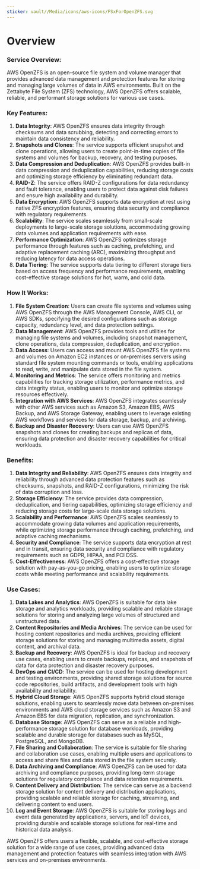 ```yaml
---
sticker: vault//Media/icons/aws-icons/FSxForOpenZFS.svg
---
```

# Overview

### Service Overview:

AWS OpenZFS is an open-source file system and volume manager that provides advanced data management and protection features for storing and managing large volumes of data in AWS environments. Built on the Zettabyte File System (ZFS) technology, AWS OpenZFS offers scalable, reliable, and performant storage solutions for various use cases.

### Key Features:

1. **Data Integrity**: AWS OpenZFS ensures data integrity through checksums and data scrubbing, detecting and correcting errors to maintain data consistency and reliability.
2. **Snapshots and Clones**: The service supports efficient snapshot and clone operations, allowing users to create point-in-time copies of file systems and volumes for backup, recovery, and testing purposes.
3. **Data Compression and Deduplication**: AWS OpenZFS provides built-in data compression and deduplication capabilities, reducing storage costs and optimizing storage efficiency by eliminating redundant data.
4. **RAID-Z**: The service offers RAID-Z configurations for data redundancy and fault tolerance, enabling users to protect data against disk failures and ensure high availability and durability.
5. **Data Encryption**: AWS OpenZFS supports data encryption at rest using native ZFS encryption features, ensuring data security and compliance with regulatory requirements.
6. **Scalability**: The service scales seamlessly from small-scale deployments to large-scale storage solutions, accommodating growing data volumes and application requirements with ease.
7. **Performance Optimization**: AWS OpenZFS optimizes storage performance through features such as caching, prefetching, and adaptive replacement caching (ARC), maximizing throughput and reducing latency for data access operations.
8. **Data Tiering**: The service supports data tiering to different storage tiers based on access frequency and performance requirements, enabling cost-effective storage solutions for hot, warm, and cold data.

### How It Works:

1. **File System Creation**: Users can create file systems and volumes using AWS OpenZFS through the AWS Management Console, AWS CLI, or AWS SDKs, specifying the desired configurations such as storage capacity, redundancy level, and data protection settings.
2. **Data Management**: AWS OpenZFS provides tools and utilities for managing file systems and volumes, including snapshot management, clone operations, data compression, deduplication, and encryption.
3. **Data Access**: Users can access and mount AWS OpenZFS file systems and volumes on Amazon EC2 instances or on-premises servers using standard file system mounting commands or tools, enabling applications to read, write, and manipulate data stored in the file system.
4. **Monitoring and Metrics**: The service offers monitoring and metrics capabilities for tracking storage utilization, performance metrics, and data integrity status, enabling users to monitor and optimize storage resources effectively.
5. **Integration with AWS Services**: AWS OpenZFS integrates seamlessly with other AWS services such as Amazon S3, Amazon EBS, AWS Backup, and AWS Storage Gateway, enabling users to leverage existing AWS workflows and services for data storage, backup, and archiving.
6. **Backup and Disaster Recovery**: Users can use AWS OpenZFS snapshots and clones for creating backups and replicas of data, ensuring data protection and disaster recovery capabilities for critical workloads.

### Benefits:

1. **Data Integrity and Reliability**: AWS OpenZFS ensures data integrity and reliability through advanced data protection features such as checksums, snapshots, and RAID-Z configurations, minimizing the risk of data corruption and loss.
2. **Storage Efficiency**: The service provides data compression, deduplication, and tiering capabilities, optimizing storage efficiency and reducing storage costs for large-scale data storage solutions.
3. **Scalability and Performance**: AWS OpenZFS scales seamlessly to accommodate growing data volumes and application requirements, while optimizing storage performance through caching, prefetching, and adaptive caching mechanisms.
4. **Security and Compliance**: The service supports data encryption at rest and in transit, ensuring data security and compliance with regulatory requirements such as GDPR, HIPAA, and PCI DSS.
5. **Cost-Effectiveness**: AWS OpenZFS offers a cost-effective storage solution with pay-as-you-go pricing, enabling users to optimize storage costs while meeting performance and scalability requirements.

### Use Cases:

1. **Data Lakes and Analytics**: AWS OpenZFS is suitable for data lake storage and analytics workloads, providing scalable and reliable storage solutions for storing and analyzing large volumes of structured and unstructured data.
2. **Content Repositories and Media Archives**: The service can be used for hosting content repositories and media archives, providing efficient storage solutions for storing and managing multimedia assets, digital content, and archival data.
3. **Backup and Recovery**: AWS OpenZFS is ideal for backup and recovery use cases, enabling users to create backups, replicas, and snapshots of data for data protection and disaster recovery purposes.
4. **DevOps and CI/CD**: The service can be used for hosting development and testing environments, providing shared storage solutions for source code repositories, build artifacts, and development tools with high availability and reliability.
5. **Hybrid Cloud Storage**: AWS OpenZFS supports hybrid cloud storage solutions, enabling users to seamlessly move data between on-premises environments and AWS cloud storage services such as Amazon S3 and Amazon EBS for data migration, replication, and synchronization.
6. **Database Storage**: AWS OpenZFS can serve as a reliable and high-performance storage solution for database workloads, providing scalable and durable storage for databases such as MySQL, PostgreSQL, and MongoDB.
7. **File Sharing and Collaboration**: The service is suitable for file sharing and collaboration use cases, enabling multiple users and applications to access and share files and data stored in the file system securely.
8. **Data Archiving and Compliance**: AWS OpenZFS can be used for data archiving and compliance purposes, providing long-term storage solutions for regulatory compliance and data retention requirements.
9. **Content Delivery and Distribution**: The service can serve as a backend storage solution for content delivery and distribution applications, providing scalable and reliable storage for caching, streaming, and delivering content to end users.
10. **Log and Event Storage**: AWS OpenZFS is suitable for storing logs and event data generated by applications, servers, and IoT devices, providing durable and scalable storage solutions for real-time and historical data analysis.

AWS OpenZFS offers users a flexible, scalable, and cost-effective storage solution for a wide range of use cases, providing advanced data management and protection features with seamless integration with AWS services and on-premises environments.

